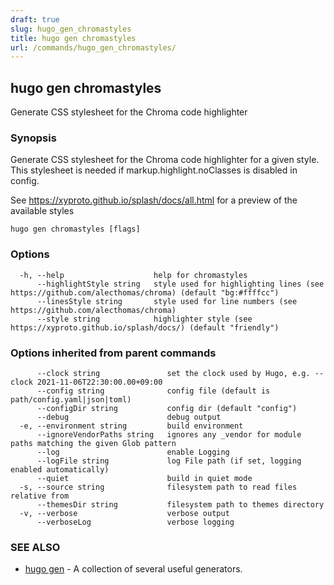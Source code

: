 ```yaml
---
draft: true
slug: hugo_gen_chromastyles
title: hugo gen chromastyles
url: /commands/hugo_gen_chromastyles/
---
```

## hugo gen chromastyles

Generate CSS stylesheet for the Chroma code highlighter

### Synopsis

Generate CSS stylesheet for the Chroma code highlighter for a given style. This stylesheet is needed if markup.highlight.noClasses is disabled in config.

See https://xyproto.github.io/splash/docs/all.html for a preview of the available styles

```
hugo gen chromastyles [flags]
```

### Options

```
  -h, --help                    help for chromastyles
      --highlightStyle string   style used for highlighting lines (see https://github.com/alecthomas/chroma) (default "bg:#ffffcc")
      --linesStyle string       style used for line numbers (see https://github.com/alecthomas/chroma)
      --style string            highlighter style (see https://xyproto.github.io/splash/docs/) (default "friendly")
```

### Options inherited from parent commands

```
      --clock string               set the clock used by Hugo, e.g. --clock 2021-11-06T22:30:00.00+09:00
      --config string              config file (default is path/config.yaml|json|toml)
      --configDir string           config dir (default "config")
      --debug                      debug output
  -e, --environment string         build environment
      --ignoreVendorPaths string   ignores any _vendor for module paths matching the given Glob pattern
      --log                        enable Logging
      --logFile string             log File path (if set, logging enabled automatically)
      --quiet                      build in quiet mode
  -s, --source string              filesystem path to read files relative from
      --themesDir string           filesystem path to themes directory
  -v, --verbose                    verbose output
      --verboseLog                 verbose logging
```

### SEE ALSO

* [hugo gen](/commands/hugo_gen/)	 - A collection of several useful generators.

